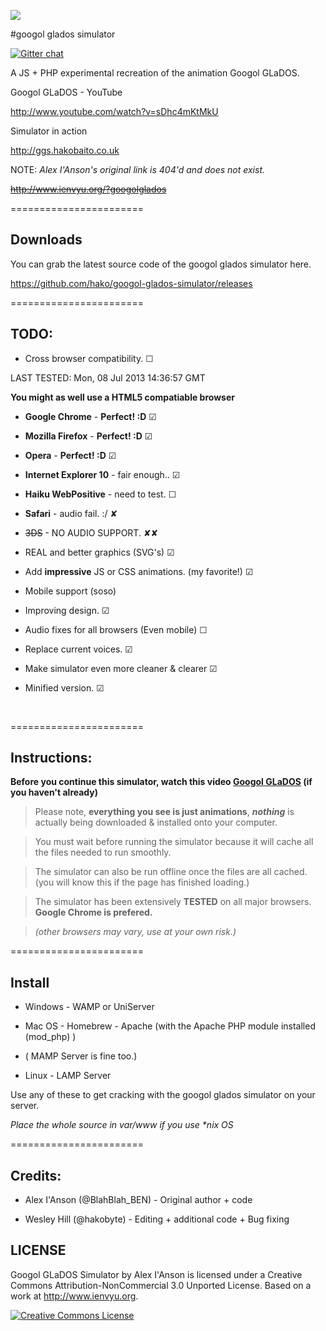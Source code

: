 ![](https://fbcdn-sphotos-g-a.akamaihd.net/hphotos-ak-ash4/486568_255564404546345_1426487102_n.jpg)


#googol glados simulator

[![Gitter chat](https://badges.gitter.im/hako/googol-glados-simulator.png)](https://gitter.im/hako/googol-glados-simulator)

A JS + PHP experimental recreation of the animation Googol GLaDOS.


Googol GLaDOS - YouTube

http://www.youtube.com/watch?v=sDhc4mKtMkU


Simulator in action

http://ggs.hakobaito.co.uk


NOTE: _Alex I'Anson's original link is 404'd and does not exist._

<del>http://www.ienvyu.org/?googolglados<del>

=======================


Downloads
-

You can grab the latest source code of the googol glados simulator here.

https://github.com/hako/googol-glados-simulator/releases


=======================

TODO:
-

+ Cross browser compatibility. ☐

 LAST TESTED: Mon, 08 Jul 2013 14:36:57 GMT
 
 **You might as well use a HTML5 compatiable browser**

 + **Google Chrome** - **Perfect! :D** ☑
 + **Mozilla Firefox** - **Perfect! :D** ☑
 + **Opera** - **Perfect! :D** ☑
 + **Internet Explorer 10** - fair enough.. ☑
 + **Haiku WebPositive** - need to test. ☐
 + **Safari** - audio fail. :/ ✘
 + <del>3DS</del> - NO AUDIO SUPPORT. ✘✘


+ REAL and better graphics (SVG's) ☑
+ Add **impressive** JS or CSS animations. (my favorite!) ☑
+ Mobile support (soso)
+ Improving design. ☑
+ Audio fixes for all browsers (Even mobile) ☐
+ Replace current voices. ☑
+ Make simulator even more cleaner & clearer ☑
+ Minified version. ☑

<br>

=======================


Instructions:
-
 
>
**Before you continue this simulator, watch this video [Googol GLaDOS](http://www.youtube.com/watch?v=sDhc4mKtMkU) (if you haven't already)**

   
> Please note, **everything you see is just animations**, **_nothing_** is actually being downloaded & installed onto your computer.

   
> You must wait before running the simulator because it will cache all the files needed to run smoothly.
   
> The simulator can also be run offline once the files are all cached.
(you will know this if the page has finished loading.)

   
> The simulator has been extensively **TESTED** on all major browsers. **Google Chrome is prefered.** 

> _(other browsers may vary, use at your own risk.)_

=======================

Install
-

+ Windows - WAMP or UniServer

+ Mac OS - Homebrew - Apache (with the Apache PHP module installed (mod_php) )

 + ( MAMP Server is fine too.)

+ Linux - LAMP Server

Use any of these to get cracking with the googol glados simulator on your server.

_Place the whole source in var/www if you use *nix OS_

=======================


Credits:
-

+ Alex I'Anson (@BlahBlah_BEN) - Original author + code

+ Wesley Hill (@hakobyte) - Editing + additional code + Bug fixing

<insert name here>

LICENSE
-

Googol GLaDOS Simulator by Alex I'Anson is licensed under a Creative Commons Attribution-NonCommercial 3.0 Unported License.
Based on a work at http://www.ienvyu.org.

<a rel="license" href="http://creativecommons.org/licenses/by-nc/3.0/"><img alt="Creative Commons License" style="border-width:0" src="http://i.creativecommons.org/l/by-nc/3.0/80x15.png" /></a>
